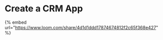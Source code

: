 # Create a CRM App

{% embed url="<https://www.loom.com/share/4d1d1ddd17874674812f2c65f368e427>" %}
